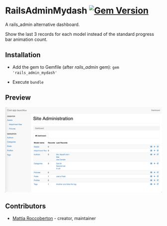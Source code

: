 # RailsAdminMydash [![Gem Version](https://badge.fury.io/rb/rails_admin_mydash.svg)](https://badge.fury.io/rb/rails_admin_mydash)

A rails_admin alternative dashboard.

Show the last 3 records for each model instead of the standard progress bar animation count.

## Installation

- Add the gem to Gemfile (after *rails_admin* gem): `gem 'rails_admin_mydash'`

- Execute `bundle`

## Preview

![preview](preview.jpg)

## Contributors

- [Mattia Roccoberton](http://blocknot.es) - creator, maintainer
